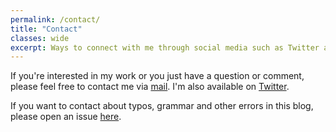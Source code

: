 ```yaml
---
permalink: /contact/
title: "Contact"
classes: wide
excerpt: Ways to connect with me through social media such as Twitter and Linkedin and via email.
---
```


If you're interested in my work or you just have a question or comment, please feel free to contact me via [mail](mailto:meamitkc@gmail.com).  I'm also available on [Twitter](http://bit.ly/amitnesstwitter). 
  
If you want to contact about typos, grammar and other errors in this blog, please open an issue [here](https://github.com/amitness/amitness.github.io/issues/new).